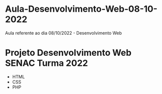 # Aula-Desenvolvimento-Web-08-10-2022
Aula referente ao dia 08/10/2022 - Desenvolvimento Web

<h1> Projeto Desenvolvimento Web SENAC Turma 2022</h1>

<ul>
  <li> HTML </li>
  <li> CSS </li>
  <li> PHP </li>
</ul>
